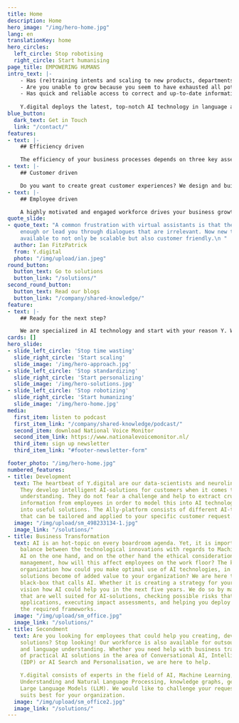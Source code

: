 ```yaml
---
title: Home
description: Home
hero_image: "/img/hero-home.jpg"
lang: en
translationKey: home
hero_circles:
  left_circle: Stop robotising
  right_circle: Start humanising
page_title: EMPOWERING HUMANS
intro_text: |-
    - Has (re)training intents and scaling to new products, departments or brands become a problem? 
    - Are you unable to grow because you seem to have exhausted all potential of the current RPA technology?
    - Has quick and reliable access to correct and up-to-date information in your systems – such as your knowledge base, Sharepoint, intranet, your CRM and the website – become an issue?
    
    Y.digital deploys the latest, top-notch AI technology in language and cognition to support organizations, and their customers and employees. We believe technology should be complementary to the tasks a user - customer or employee - performs. The Ally platform includes a comprehensive toolkit of proven technologies in language understanding and AI, including NLP, NLU, semantic search, knowledge graphs, OCR/ICR and LLMs. These technologies all support the possibility to  model your (internal) business information to instantly offer the right knowledge just when you need it. 
blue_button:
  dark_text: Get in Touch
  link: "/contact/"
features:
- text: |-
    ## Efficiency driven

    The efficiency of your business processes depends on three key assets of your organization: employees, knowledge and systems. We capture human intelligence in our solutions for Intelligent Document Processing. Applying this in your business will significantly increase efficiency and quality. Key results: scalability, improved accuracy, increased productivity and a significant cost reduction.
- text: |-
    ## Customer driven

    Do you want to create great customer experiences? We design and build AI-powered solutions that play an important role throughout the customer journey. With our advanced conversational AI technology we deliver outstanding chatbots and voice assistants. Key results: more intelligent conversations, high first time right resolution and increased customer satisfaction.
- text: |-
    ## Employee driven

    A highly motivated and engaged workforce drives your business growth. Our digital AI assistants support your employees, by providing relevant information and knowledge, suggesting decisions, processing documents or automating repetitive work. Key results: more satisfied employees, higher quality, less workload, less repetitive work and increased flexibility.
quote_slide:
- quote_text: "A common frustration with virtual assistants is that they do not understand
    enough or lead you through dialogues that are irrelevant. Now new technology is
    available to not only be scalable but also customer friendly.\n "
  author: Ian FitzPatrick
  from: Y.digital
  photo: "/img/upload/ian.jpeg"
round_button:
  button_text: Go to solutions
  button_link: "/solutions/"
second_round_button:
  button_text: Read our blogs
  button_link: "/company/shared-knowledge/"
feature:
- text: |-
    ## Ready for the next step?

    We are specialized in AI technology and start with your reason Y. Would you like to know what value this can add to your organization? [Please contact us](/contact/ "Please contact us")
cards: []
hero_slide:
- slide_left_circle: 'Stop time wasting'
  slide_right_circle: 'Start scaling'
  slide_image: '/img/hero-approach.jpg'
- slide_left_circle: 'Stop standardizing'
  slide_right_circle: 'Start personalizing'
  slide_image: '/img/hero-solutions.jpg'
- slide_left_circle: 'Stop robotizing'
  slide_right_circle: 'Start humanizing'
  slide_image: '/img/hero-home.jpg'
media:
  first_item: listen to podcast
  first_item_link: "/company/shared-knowledge/podcast/"
  second_item: download National Voice Monitor
  second_item_link: https://www.nationalevoicemonitor.nl/
  third_item: sign up newsletter
  third_item_link: "#footer-newsletter-form"

footer_photo: "/img/hero-home.jpg"
numbered_features:
- title: Development
  text: The heartbeat of Y.digital are our data-scientists and neurolinguists. 
    They develop intelligent AI-solutions for customers when it comes to language 
    understanding. They do not fear a challenge and help to extract crucial business 
    information from employees in order to model this into AI technology and make it 
    into useful solutions. The Ally-platform consists of different AI-technologies, 
    that can be tailored and applied to your specific customer request. 
  image: "/img/upload/sm_498233134-1.jpg"
  image_link: "/solutions/" 
- title: Business Transformation
  text: AI is an hot-topic on every boardroom agenda. Yet, it is important to keep a healthy 
    balance between the technological innovations with regards to Machine Learning, Generative 
    AI on the one hand, and on the other hand the ethical considerations and the practical change 
    management, how will this affect employees on the work floor? The key question is - As an 
    organization how could you make optimal use of AI technologies, in order to make sure that AI 
    solutions become of added value to your organization? We are here to help you deconstruct the 
    black-box that calls AI. Whether it is creating a strategy for your business or developing a 
    vision how AI could help you in the next five years. We do so by mapping possible use-cases 
    that are well suited for AI-solutions, checking possible risks that may occur when working with AI 
    applications, executing impact assessments, and helping you deploy new ways of working with 
    the required frameworks. 
  image: "/img/upload/sm_office.jpg"
  image_link: "/solutions/" 
- title: Secondment
  text: Are you looking for employees that could help you creating, developing and implementing AI 
    solutions? Stop looking! Our workforce is also available for outsourcing in the field of AI 
    and language understanding. Whether you need help with business transformation, the development 
    of practical AI solutions in the area of Conversational AI, Intelligent Document Processing 
    (IDP) or AI Search and Personalisation, we are here to help. 

    Y.digital consists of experts in the field of AI, Machine Learning, Deep Learning, Natural Language 
    Understanding and Natural Language Processing, knowledge graphs, generative AI and applying 
    Large Language Models (LLM). We would like to challenge your request, finding out which route 
    suits best for your organization.
  image: "/img/upload/sm_office2.jpg"
  image_link: "/solutions/" 
---
```

